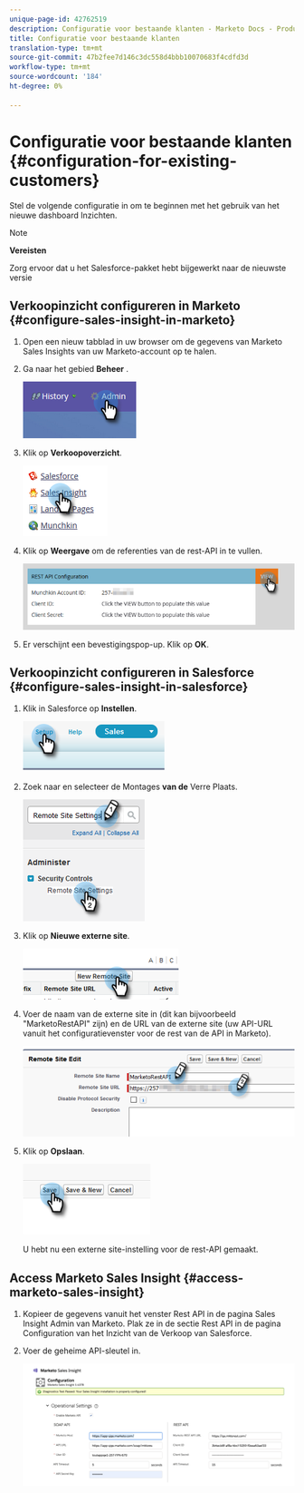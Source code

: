 ```yaml
---
unique-page-id: 42762519
description: Configuratie voor bestaande klanten - Marketo Docs - Productdocumentatie
title: Configuratie voor bestaande klanten
translation-type: tm+mt
source-git-commit: 47b2fee7d146c3dc558d4bbb10070683f4cdfd3d
workflow-type: tm+mt
source-wordcount: '184'
ht-degree: 0%

---
```



# Configuratie voor bestaande klanten {#configuration-for-existing-customers}

Stel de volgende configuratie in om te beginnen met het gebruik van het nieuwe dashboard Inzichten.

>[!NOTE]
>
>**Vereisten**
>
>Zorg ervoor dat u het Salesforce-pakket hebt bijgewerkt naar de nieuwste versie

## Verkoopinzicht configureren in Marketo {#configure-sales-insight-in-marketo}

1. Open een nieuw tabblad in uw browser om de gegevens van Marketo Sales Insights van uw Marketo-account op te halen.
1. Ga naar het gebied **Beheer** .

   ![](assets/configure-1.png)

1. Klik op **Verkoopoverzicht**.

   ![](assets/configure-2.png)

1. Klik op **Weergave** om de referenties van de rest-API in te vullen.

   ![](assets/configure-3.png)

1. Er verschijnt een bevestigingspop-up. Klik op **OK**.

## Verkoopinzicht configureren in Salesforce {#configure-sales-insight-in-salesforce}

1. Klik in Salesforce op **Instellen**.

   ![](assets/sfdc-1.png)

1. Zoek naar en selecteer de Montages **van de** Verre Plaats.

   ![](assets/sfdc-2.png)

1. Klik op **Nieuwe externe site**.

   ![](assets/sfdc-3.png)

1. Voer de naam van de externe site in (dit kan bijvoorbeeld &quot;MarketoRestAPI&quot; zijn) en de URL van de externe site (uw API-URL vanuit het configuratievenster voor de rest van de API in Marketo).

   ![](assets/sfdc-4.png)

1. Klik op **Opslaan**.

   ![](assets/sfdc-5.png)

   U hebt nu een externe site-instelling voor de rest-API gemaakt.

## Access Marketo Sales Insight {#access-marketo-sales-insight}

1. Kopieer de gegevens vanuit het venster Rest API in de pagina Sales Insight Admin van Marketo. Plak ze in de sectie Rest API in de pagina Configuration van het Inzicht van de Verkoop van Salesforce.
1. Voer de geheime API-sleutel in.

   ![](assets/config.png)

